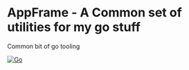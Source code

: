 # AppFrame - A Common set of utilities for my go stuff
Common bit of go tooling


[![Go](https://github.com/mt1976/appFrame/actions/workflows/go.yml/badge.svg?branch=main&event=release)](https://github.com/mt1976/appFrame/actions/workflows/go.yml)
